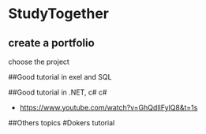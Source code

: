 # StudyTogether
## create a portfolio 
choose the project

##Good tutorial in exel and SQL


##Good tutorial in .NET, c#
c#
 - https://www.youtube.com/watch?v=GhQdlIFylQ8&t=1s

##Others topics
#Dokers tutorial
